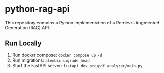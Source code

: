 # python-rag-api

This repository contains a Python implementation of a Retrieval-Augmented Generation (RAG) API.

## Run Locally

1. Run docker compose: `docker compose up -d`
2. Run migrations: `alembic upgrade head`
3. Start the FastAPI server: `fastapi dev src/pdf_analyzer/main.py`